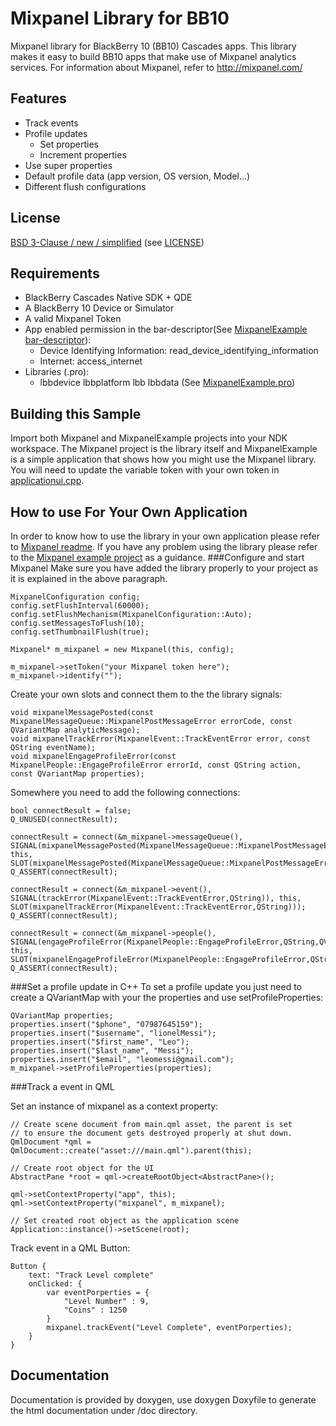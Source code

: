 Mixpanel Library for BB10
===========

Mixpanel library for BlackBerry 10 (BB10) Cascades apps.
This library makes it easy to build BB10 apps that make use of Mixpanel analytics services.
For information about Mixpanel, refer to http://mixpanel.com/

Features
--------------------

+ Track events
+ Profile updates
  +  Set properties
  +  Increment properties
+ Use super properties
+ Default profile data (app version, OS version, Model...)
+ Different flush configurations


License
--------------------
[BSD 3-Clause / new / simplified](http://opensource.org/licenses/BSD-3-Clause) (see [LICENSE](LICENSE))


Requirements
------------
+ BlackBerry Cascades Native SDK + QDE
+ A BlackBerry 10 Device or Simulator
+ A valid Mixpanel Token
+ App enabled permission in the bar-descriptor(See [MixpanelExample bar-descriptor](MixpanelExample/bar-descriptor.xml)): 
  + Device Identifying Information: read_device_identifying_information
  + Internet: access_internet
+ Libraries (.pro): 
  + lbbdevice lbbplatform lbb lbbdata  (See [MixpanelExample.pro](MixpanelExample/MixpanelExample.pro))
	

Building this Sample
--------------------
Import both Mixpanel and MixpanelExample projects into your NDK workspace. The Mixpanel project is the library itself and MixpanelExample is a simple application that shows how you might use the Mixpanel library.
You will need to update the variable token with  your own token in [applicationui.cpp](MixpanelExample/src/applicationui.cpp).


How to use For Your Own Application
-----------------------------------
In order to know how to use the library in your own application please refer to [Mixpanel readme](Mixpanel/readme.txt).
If you have any problem using the library please refer to the [Mixpanel example project](MixpanelExample) as a guidance. 
###Configure and start Mixpanel
Make sure you have added the library properly to your project as it is explained in the above paragraph.

    MixpanelConfiguration config;
    config.setFlushInterval(60000);
    config.setFlushMechanism(MixpanelConfiguration::Auto);
    config.setMessagesToFlush(10);
    config.setThumbnailFlush(true);

    Mixpanel* m_mixpanel = new Mixpanel(this, config);

    m_mixpanel->setToken("your Mixpanel token here");
    m_mixpanel->identify("");

Create your own slots and connect them to the the library signals:

	void mixpanelMessagePosted(const MixpanelMessageQueue::MixpanelPostMessageError errorCode, const QVariantMap analyticMessage);
	void mixpanelTrackError(MixpanelEvent::TrackEventError error, const QString eventName);
	void mixpanelEngageProfileError(const MixpanelPeople::EngageProfileError errorId, const QString action, const QVariantMap properties);
	
Somewhere you need to add the following connections:

    bool connectResult = false;
    Q_UNUSED(connectResult);

    connectResult = connect(&m_mixpanel->messageQueue(), SIGNAL(mixpanelMessagePosted(MixpanelMessageQueue::MixpanelPostMessageError,QVariantMap)), this, SLOT(mixpanelMessagePosted(MixpanelMessageQueue::MixpanelPostMessageError,QVariantMap)));
    Q_ASSERT(connectResult);

    connectResult = connect(&m_mixpanel->event(), SIGNAL(trackError(MixpanelEvent::TrackEventError,QString)), this, SLOT(mixpanelTrackError(MixpanelEvent::TrackEventError,QString)));
    Q_ASSERT(connectResult);

    connectResult = connect(&m_mixpanel->people(), SIGNAL(engageProfileError(MixpanelPeople::EngageProfileError,QString,QVariantMap)), this, SLOT(mixpanelEngageProfileError(MixpanelPeople::EngageProfileError,QString,QVariantMap)));
    Q_ASSERT(connectResult);

###Set a profile update in C++
To set a profile update you just need to create a QVariantMap with your the properties and use setProfileProperties:
    
    QVariantMap properties;
    properties.insert("$phone", "07987645159");
    properties.insert("$username", "lionelMessi");
    properties.insert("$first_name", "Leo");
    properties.insert("$last_name", "Messi");
    properties.insert("$email", "leomessi@gmail.com");
    m_mixpanel->setProfileProperties(properties);

###Track a event in QML

Set an instance of mixpanel as a context property: 
    
    // Create scene document from main.qml asset, the parent is set
    // to ensure the document gets destroyed properly at shut down.
    QmlDocument *qml = QmlDocument::create("asset:///main.qml").parent(this);

    // Create root object for the UI
    AbstractPane *root = qml->createRootObject<AbstractPane>();

    qml->setContextProperty("app", this);
    qml->setContextProperty("mixpanel", m_mixpanel);

    // Set created root object as the application scene
    Application::instance()->setScene(root);


Track event in a QML Button:

	Button {
		text: "Track Level complete"
		onClicked: {
		    var eventPorperties = {
		        "Level Number" : 9,
		        "Coins" : 1250
		    }
		    mixpanel.trackEvent("Level Complete", eventPorperties);                    
		}
	}


Documentation
-------------
Documentation is provided by doxygen, use doxygen Doxyfile to generate the html documentation under /doc directory.


